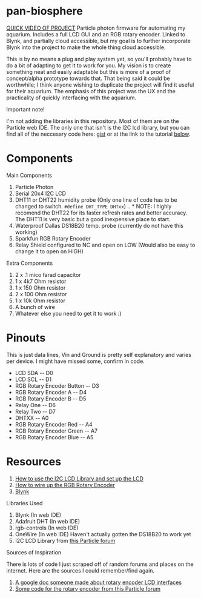 # pan-biosphere
[QUICK VIDEO OF PROJECT](http://eriknakamura.com/aquarium-projects/#pan-biosphere)
Particle photon firmware for automating my aquarium. Includes a full LCD GUI and an RGB rotary encoder. Linked to Blynk, and partially cloud accessible, but my goal is to further incorporate Blynk into the project to make the whole thing cloud accessible.

This is by no means a plug and play system yet, so you'll probably have to do a bit of adapting to get it to work for you. My vision is to create something neat and easily adaptable but this is more of a proof of concept/alpha prototype towards that.
That being said it could be worthwhile; I think anyone wishing to duplicate the project will find it useful for their aquarium. The emphasis of this project was the UX and the practicality of quickly interfacing with the aquarium.

Important note!

I'm not adding the libraries in this repository. Most of them are on the Particle web IDE. The only one that isn't is the I2C lcd library, but you can find all of the neccesary code here: [gist](https://gist.github.com/anonymous/dc7ecc5e6574105b4fbd) or at the link to the tutorial [below](https://github.com/eriknakamura/pan-biosphere/blob/master/README.md#resources). 

# Components

Main Components
1. Particle Photon
2. Serial 20x4 I2C LCD
3. DHT11 or DHT22 humidity probe (Only one line of code has to be changed to switch. `#define DHT_TYPE DHTxx`) 
.. * NOTE: I highly recomend the DHT22 for its faster refresh rates and better accuracy. The DHT11 is very basic but a good inexpensive place to start.
4. Waterproof Dallas DS18B20 temp. probe (currently do not have this working)
5. Sparkfun RGB Rotary Encoder
6. Relay Shield configured to NC and open on LOW (Would also be easy to change it to open on HIGH)

Extra Components
1. 2 x .1 mico farad capacitor
2. 1 x 4k7 Ohm resistor
3. 1 x 150 Ohm resistor
4. 2 x 100 Ohm resistor
5. 1 x 10k Ohm resistor
6. A bunch of wire
7. Whatever else you need to get it to work :)

# Pinouts
This is just data lines, Vin and Ground is pretty self explanatory and varies per device. I might have missed some, confirm in code. 
- LCD SDA -- D0
- LCD SCL -- D1
- RGB Rotary Encoder Button -- D3
- RGB Rotary Encoder A -- D4
- RGB Rotary Encoder B -- D5
- Relay One -- D6
- Relay Two -- D7
- DHTXX -- A0
- RGB Rotary Encoder Red -- A4
- RGB Rotary Encoder Green -- A7
- RGB Rotary Encoder Blue -- A5


# Resources

1. [How to use the I2C LCD Library and set up the LCD](https://community.particle.io/t/lcd-i2c-lib-info-customcharacters/4670)
2. [How to wire up the RGB Rotary Encoder](http://blue-pc.net/2014/07/25/rotary-encoder-mit-rgb-led/)
3. [Blynk](http://docs.blynk.cc/)

Libraries Used
1. Blynk (In web IDE)
2. Adafruit DHT (In web IDE)
3. rgb-controls (In web IDE)
4. OneWire (In web IDE) Haven't actually gotten the DS18B20 to work yet
5. I2C LCD Library from [this Particle forum](https://community.particle.io/t/lcd-i2c-lib-info-customcharacters/4670)

Sources of Inspiration

  There is lots of code I just scraped off of random forums and places on the internet. Here are the sources I could remember/find again. 
 1. [A google doc someone made about rotary encoder LCD interfaces](https://drive.google.com/drive/u/0/folders/0B5m_NdW7qSxgdkV4R1RNYzE0Rnc)
 2. [Some code for the rotary encoder from this Particle forum](https://community.particle.io/t/rotary-encoder-basics/6135)
 

